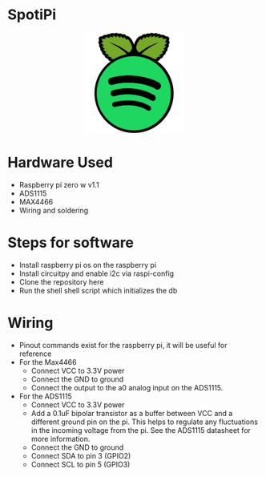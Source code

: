 # SpotiPi
<p align="center">
  <img src="https://github.com/trvrenglish/SpotiPi/blob/main/SpotiPiLogo.png?raw=true" width="200" height="200">
</p>

# Hardware Used
- Raspberry pi zero w v1.1
- ADS1115
- MAX4466
- Wiring and soldering

# Steps for software
- Install raspberry pi os on the raspberry pi
- Install circuitpy and enable i2c via raspi-config
- Clone the repository here
- Run the shell shell script which initializes the db

# Wiring
- Pinout commands exist for the raspberry pi, it will be useful for reference
- For the Max4466
  - Connect VCC to 3.3V power
  - Connect the GND to ground
  - Connect the output to the a0 analog input on the ADS1115.
- For the ADS1115
  - Connect VCC to 3.3V power
  - Add a 0.1uF bipolar transistor as a buffer between VCC and a different ground pin on the pi. This helps to regulate any fluctuations in the incoming voltage from the pi. See the ADS1115 datasheet for more information.
  - Connect the GND to ground
  - Connect SDA to pin 3 (GPIO2)
  - Connect SCL to pin 5 (GPIO3)

